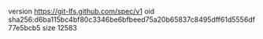 version https://git-lfs.github.com/spec/v1
oid sha256:d6ba115bc4bf80c3346be6bfbeed75a20b65837c8495dff61d5556df77e5bcb5
size 12583
